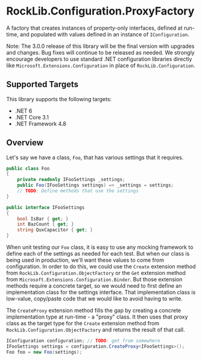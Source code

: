 # RockLib.Configuration.ProxyFactory

A factory that creates instances of property-only interfaces, defined at run-time, and populated with values defined in an instance of `IConfiguration`.

Note: The 3.0.0 release of this library will be the final version with upgrades and changes. Bug fixes will continue to be released as needed. We strongly encourage developers to use standard .NET configuration libraries directly like `Microsoft.Extensions.Configuration` in place of `RockLib.Configuration`.

## Supported Targets

This library supports the following targets:
  - .NET 6
  - .NET Core 3.1
  - .NET Framework 4.8

## Overview

Let's say we have a class, `Foo`, that has various settings that it requires.

```csharp
public class Foo
{
    private readonly IFooSettings _settings;
    public Foo(IFooSettings settings) => _settings = settings;
    // TODO: Define methods that use the settings
}

public interface IFooSettings
{
    bool IsBar { get; }
    int BazCount { get; }
    string QuxCapacitor { get; }
}
```

When unit testing our `Foo` class, it is easy to use any mocking framework to define each of the settings as needed for each test. But when our class is being used in production, we'll want these values to come from configuration. In order to do this, we could use the `Create` extension method from `RockLib.Configuration.ObjectFactory` or the `Get` extension method from `Microsoft.Extensions.Configuration.Binder`. But those extension methods require a concrete target, so we would need to first define an implementation class for the settings interface. That implementation class is low-value, copy/paste code that we would like to avoid having to write.

The `CreateProxy` extension method fills the gap by creating a concrete implementation type at run-time - a "proxy" class. It then uses that proxy class as the target type for the `Create` extension method from `RockLib.Configuration.ObjectFactory` and returns the result of that call.

```csharp
IConfiguration configuration; // TODO: get from somewhere
IFooSettings settings = configuration.CreateProxy<IFooSettings>();
Foo foo = new Foo(settings);
```
